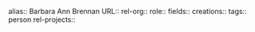 alias:: Barbara Ann Brennan
URL::
rel-org::
role::
fields::
creations::
tags:: person
rel-projects::
